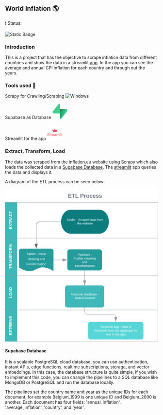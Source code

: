 ## World Inflation 🌎

❗ Status:

![Static Badge](https://img.shields.io/badge/App-Live-green)

### Introduction
This is a project that has the objective to scrape inflation data from different countries and show the data in a streamlit [app](https://worldinflation.streamlit.app/).
In the app you can see the average and annual CPI inflation for each country and through out the years.

### Tools used 🧰
<div id="tools" align="left">
  <span>Scrapy for Crawling/Scraping</span>
  <img src="https://scrapingant.com/blog/img/blog/scrapy-logo.png" title="Windows" alt="Windows" width="100" height="40"/>&nbsp;
  <br>
  <br>
  <span>Supabase as Database</span>
  <img src="https://github.com/devicons/devicon/blob/master/icons/supabase/supabase-original.svg" title="Supabase" alt="Supabase" width="50" height="50"/>&nbsp;
  <br>
  <br>
  <span>Streamlit for the app</span>
  <img src="https://github.com/devicons/devicon/blob/master/icons/streamlit/streamlit-plain-wordmark.svg" title="Streamlit" alt="Streamlit" width="50" height="50"/>&nbsp;
</div>


### Extract, Transform, Load
The data was scraped from the [inflation.eu](https://www.inflation.eu/en/) website using [Scrapy](https://scrapy.org/) which also loads the collected data in a [Supabase Database](https://supabase.com/). 
The [streamlit](https://streamlit.io/) app queries the data and displays it.

A diagram of the ETL process can be seen below:

![ETL Process](images/inflation_etl.svg)


#### Supabase Database
It is a scalable PostgreSQL cloud database, you can use authentication, instant APIs, edge functions, realtime subscriptions, storage, and vector embeddings.
In this case, the database structure is quite simple, if you wish to implement this code, you can change the pipelines to a SQL database like MongoDB or PostgreSQL and run the database locally.

The pipelines set the country name and year as the unique IDs for each document, 
for example Belgium_1999 is one unique ID and Belgium_2000 is another. Each document has four fields: 'annual_inflation', 'average_inflation', 'country', and 'year'.
